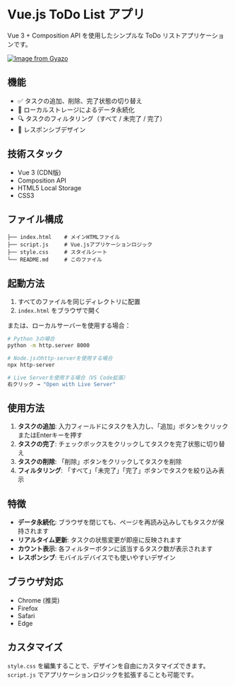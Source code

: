 # Vue.js ToDo List アプリ

Vue 3 + Composition API を使用したシンプルな ToDo リストアプリケーションです。

[![Image from Gyazo](https://i.gyazo.com/d28fa149439aa784a1ccd994d7103ae2.gif)](https://gyazo.com/d28fa149439aa784a1ccd994d7103ae2)

## 機能

- ✅ タスクの追加、削除、完了状態の切り替え
- 💾 ローカルストレージによるデータ永続化
- 🔍 タスクのフィルタリング（すべて / 未完了 / 完了）
- 📱 レスポンシブデザイン

## 技術スタック

- Vue 3 (CDN版)
- Composition API
- HTML5 Local Storage
- CSS3

## ファイル構成

```
├── index.html    # メインHTMLファイル
├── script.js     # Vue.jsアプリケーションロジック
├── style.css     # スタイルシート
└── README.md     # このファイル
```

## 起動方法

1. すべてのファイルを同じディレクトリに配置
2. `index.html` をブラウザで開く

または、ローカルサーバーを使用する場合：

```bash
# Python 3の場合
python -m http.server 8000

# Node.jsのhttp-serverを使用する場合
npx http-server

# Live Serverを使用する場合（VS Code拡張）
右クリック → "Open with Live Server"
```

## 使用方法

1. **タスクの追加**: 入力フィールドにタスクを入力し、「追加」ボタンをクリックまたはEnterキーを押す
2. **タスクの完了**: チェックボックスをクリックしてタスクを完了状態に切り替え
3. **タスクの削除**: 「削除」ボタンをクリックしてタスクを削除
4. **フィルタリング**: 「すべて」「未完了」「完了」ボタンでタスクを絞り込み表示

## 特徴

- **データ永続化**: ブラウザを閉じても、ページを再読み込みしてもタスクが保持されます
- **リアルタイム更新**: タスクの状態変更が即座に反映されます
- **カウント表示**: 各フィルターボタンに該当するタスク数が表示されます
- **レスポンシブ**: モバイルデバイスでも使いやすいデザイン

## ブラウザ対応

- Chrome (推奨)
- Firefox
- Safari
- Edge

## カスタマイズ

`style.css` を編集することで、デザインを自由にカスタマイズできます。
`script.js` でアプリケーションロジックを拡張することも可能です。
